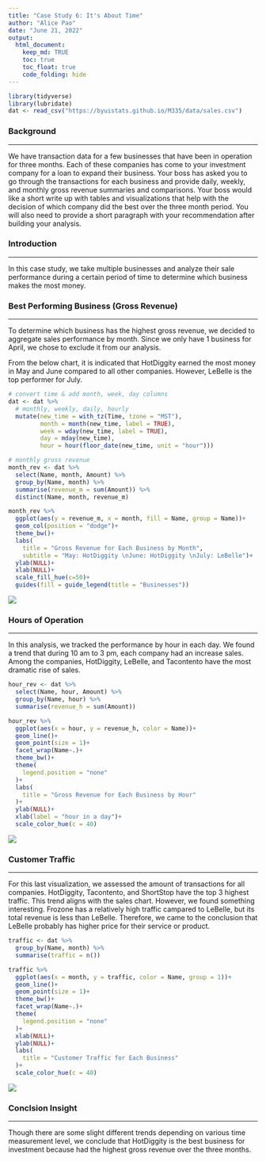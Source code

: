 ```yaml
---
title: "Case Study 6: It's About Time"
author: "Alice Pao"
date: "June 21, 2022"
output: 
  html_document:
    keep_md: TRUE
    toc: true
    toc_float: true
    code_folding: hide
---
```





```r
library(tidyverse)
library(lubridate)
dat <- read_csv("https://byuistats.github.io/M335/data/sales.csv")
```

### Background
***
We have transaction data for a few businesses that have been in operation for three months. Each of these companies has come to your investment company for a loan to expand their business. Your boss has asked you to go through the transactions for each business and provide daily, weekly, and monthly gross revenue summaries and comparisons. Your boss would like a short write up with tables and visualizations that help with the decision of which company did the best over the three month period. You will also need to provide a short paragraph with your recommendation after building your analysis.


### Introduction 
***
In this case study, we take multiple businesses and analyze their sale performance during a certain period of time to determine which business makes the most money. 


### Best Performing Business (Gross Revenue)
***
To determine which business has the highest gross revenue, we decided to aggregate sales performance by month. Since we only have 1 business for April, we chose to exclude it from our analysis. 

From the below chart, it is indicated that HotDiggity earned the most money in May and June compared to all other companies. However, LeBelle is the top performer for July. 


```r
# convert time & add month, week, day columns 
dat <- dat %>% 
  # monthly, weekly, daily, hourly 
  mutate(new_time = with_tz(Time, tzone = "MST"),
         month = month(new_time, label = TRUE),
         week = wday(new_time, label = TRUE), 
         day = mday(new_time),
         hour = hour(floor_date(new_time, unit = "hour")))
```


```r
# monthly gross revenue
month_rev <- dat %>% 
  select(Name, month, Amount) %>% 
  group_by(Name, month) %>% 
  summarise(revenue_m = sum(Amount)) %>% 
  distinct(Name, month, revenue_m) 

month_rev %>% 
  ggplot(aes(y = revenue_m, x = month, fill = Name, group = Name))+
  geom_col(position = "dodge")+
  theme_bw()+
  labs(
    title = "Gross Revenue for Each Business by Month", 
    subtitle = "May: HotDiggity \nJune: HotDiggity \nJuly: LeBelle")+
  ylab(NULL)+
  xlab(NULL)+
  scale_fill_hue(c=50)+
  guides(fill = guide_legend(title = "Businesses"))
```

![](Case-Study-6_files/figure-html/unnamed-chunk-3-1.png)<!-- -->

### Hours of Operation 
***
In this analysis, we tracked the performance by hour in each day. We found a trend that during 10 am to 3 pm, each company had an increase sales. Among the companies, HotDiggity, LeBelle, and Tacontento have the most dramatic rise of sales. 


```r
hour_rev <- dat %>% 
  select(Name, hour, Amount) %>% 
  group_by(Name, hour) %>% 
  summarise(revenue_h = sum(Amount))

hour_rev %>% 
  ggplot(aes(x = hour, y = revenue_h, color = Name))+
  geom_line()+
  geom_point(size = 1)+
  facet_wrap(Name~.)+
  theme_bw()+
  theme(
    legend.position = "none"
  )+
  labs(
    title = "Gross Revenue for Each Business by Hour"
  )+
  ylab(NULL)+
  xlab(label = "hour in a day")+
  scale_color_hue(c = 40)
```

![](Case-Study-6_files/figure-html/unnamed-chunk-4-1.png)<!-- -->

### Customer Traffic  
***
For this last visualization, we assessed the amount of transactions for all companies. HotDiggity, Tacontento, and ShortStop have the top 3 highest traffic. This trend aligns with the sales chart. However, we found something interesting. Frozone has a relatively high traffic campared to LeBelle, but its total revenue is less than LeBelle. Therefore, we came to the conclusion that LeBelle probably has higher price for their service or product. 


```r
traffic <- dat %>% 
  group_by(Name, month) %>% 
  summarise(traffic = n())

traffic %>% 
  ggplot(aes(x = month, y = traffic, color = Name, group = 1))+
  geom_line()+
  geom_point(size = 1)+
  theme_bw()+
  facet_wrap(Name~.)+
  theme(
    legend.position = "none"
  )+
  xlab(NULL)+
  ylab(NULL)+
  labs(
    title = "Customer Traffic for Each Business"
  )+
  scale_color_hue(c = 40)
```

![](Case-Study-6_files/figure-html/unnamed-chunk-5-1.png)<!-- -->

### Conclsion Insight
***
Though there are some slight different trends depending on various time measurement level, we conclude that HotDiggity is the best business for investment because had the highest gross revenue over the three months. 

